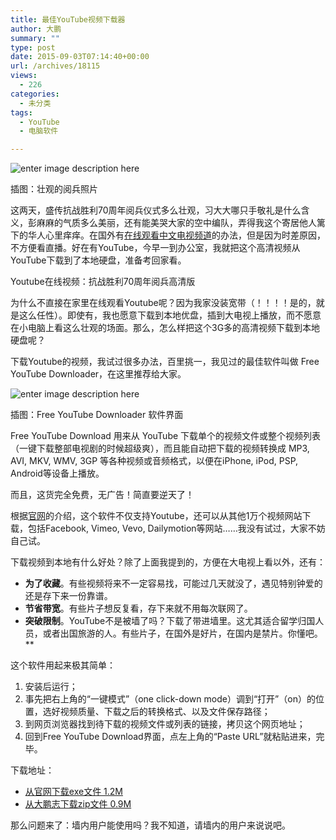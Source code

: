 ```yaml
---
title: 最佳YouTube视频下载器
author: 大鹏
summary: ""
type: post
date: 2015-09-03T07:14:40+00:00
url: /archives/18115
views:
  - 226
categories:
  - 未分类
tags:
  - YouTube
  - 电脑软件

---
```

![enter image description here][1]

插图：壮观的阅兵照片

这两天，盛传抗战胜利70周年阅兵仪式多么壮观，习大大哪只手敬礼是什么含义，彭麻麻的气质多么美丽，还有能美哭大家的空中编队，弄得我这个寄居他人篱下的华人心里痒痒。在国外有[在线观看中文电视频道][2]的办法，但是因为时差原因，不方便看直播。好在有YouTube，今早一到办公室，我就把这个高清视频从YouTube下载到了本地硬盘，准备考回家看。



Youtube在线视频：抗战胜利70周年阅兵高清版

为什么不直接在家里在线观看Youtube呢？因为我家没装宽带（！！！！是的，就是这么任性）。即使有，我也愿意下载到本地优盘，插到大电视上播放，而不愿意在小电脑上看这么壮观的场面。那么，怎么样把这个3G多的高清视频下载到本地硬盘呢？

下载Youtube的视频，我试过很多办法，百里挑一，我见过的最佳软件叫做 Free YouTube Downloader，在这里推荐给大家。

![enter image description here][3]

插图：Free YouTube Downloader 软件界面

Free YouTube Download 用来从 YouTube 下载单个的视频文件或整个视频列表（一键下载整部电视剧的时候超级爽），而且能自动把下载的视频转换成 MP3, AVI, MKV, WMV, 3GP 等各种视频或音频格式，以便在iPhone, iPod, PSP, Android等设备上播放。

而且，这货完全免费，无广告！简直要逆天了！

根据[官网][4]的介绍，这个软件不仅支持Youtube，还可以从其他1万个视频网站下载，包括Facebook, Vimeo, Vevo, Dailymotion等网站……我没有试过，大家不妨自己试。

下载视频到本地有什么好处？除了上面我提到的，方便在大电视上看以外，还有：

  * **为了收藏**。有些视频将来不一定容易找，可能过几天就没了，遇见特别钟爱的还是存下来一份靠谱。
  * **节省带宽**。有些片子想反复看，存下来就不用每次联网了。
  * **突破限制**。YouTube不是被墙了吗？下载了带进墙里。这尤其适合留学归国人员，或者出国旅游的人。有些片子，在国外是好片，在国内是禁片。你懂吧。**

这个软件用起来极其简单：

  1. 安装后运行；
  2. 事先把右上角的“一键模式”（one click-down mode）调到“打开”（on）的位置，选好视频质量、下载之后的转换格式、以及文件保存路径；
  3. 到网页浏览器找到待下载的视频文件或列表的链接，拷贝这个网页地址；
  4. 回到Free YouTube Download界面，点左上角的“Paste URL”就粘贴进来，完毕。

下载地址：

  * [从官网下载exe文件 1.2M][5]
  * [从大鹏志下载zip文件 0.9M][6]

那么问题来了：墙内用户能使用吗？我不知道，请墙内的用户来说说吧。

 [1]: https://i.guim.co.uk/img/media/058d265e179e271e3d4d3bbc789e3edff076b017/0_90_4096_2459/master/4096.jpg?w=620&q=85&auto=format&sharp=10&s=c113f9a1e5ace4141a1caade687ed8af
 [2]: http://dapengde.com/archives/16826
 [3]: http://dapengde.com/wp-content/uploads/2015/09/2015-09-03_Free-YouTube-Downloader.jpg
 [4]: http://www.freemake.com/free_video_downloader/
 [5]: http://static1.freemake.com/images/free-video-downloader-download_en.png
 [6]: http://1drv.ms/1NZC4q9
